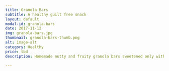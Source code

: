 ```yaml
---
title: Granola Bars
subtitle: A healthy guilt free snack 
layout: default
modal-id: granola-bars
date: 2017-11-12
img: granola-bars.jpg
thumbnail: granola-bars-thumb.png
alt: image-alt
category: Healthy
price: tbd
description: Homemade nutty and fruity granola bars sweetened only with natural sweeteners and no refined sugar. 

---
```


